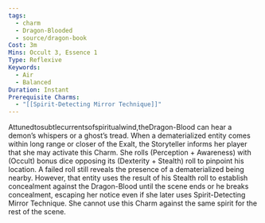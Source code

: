 ```yaml
---
tags:
  - charm
  - Dragon-Blooded
  - source/dragon-book
Cost: 3m
Mins: Occult 3, Essence 1
Type: Reflexive
Keywords:
  - Air
  - Balanced
Duration: Instant
Prerequisite Charms:
  - "[[Spirit-Detecting Mirror Technique]]"
---
```

Attunedtosubtlecurrentsofspiritualwind,theDragon-Blood can hear a demon’s whispers or a ghost’s tread. When a dematerialized entity comes within long range or closer of the Exalt, the Storyteller informs her player that she may activate this Charm. She rolls (Perception + Awareness) with (Occult) bonus dice opposing its (Dexterity + Stealth) roll to pinpoint his location. A failed roll still reveals the presence of a dematerialized being nearby. However, that entity uses the result of his Stealth roll to establish concealment against the Dragon-Blood until the scene ends or he breaks concealment, escaping her notice even if she later uses Spirit-Detecting Mirror Technique. She cannot use this Charm against the same spirit for the rest of the scene.